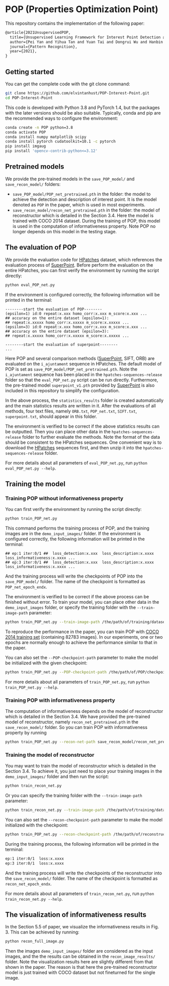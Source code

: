 # POP (Properties Optimization Point)
This repository contains the implementation of the following paper:

```tex
@article{2021UnsupervisedPOP,
  title={Unsupervised Learning Framework for Interest Point Detection and Description via Properties Optimization},
  author={Pei Yan and Yihua Tan and Yuan Tai and Dongrui Wu and Hanbin Luo and Xiaolong Hao},
  journal={Pattern Recognition},
  year={2021},
}
```

## Getting started
You can get the complete code with the git clone command:
```bash
git clone https://github.com/elvintanhust/POP-Interest-Point.git
cd POP-Interest-Point
```
This code is developed with Python 3.8 and PyTorch 1.4, but the packages with the later versions should be also suitable. Typically, conda and pip are the recommended ways to configure the environment:
```bash
conda create -n POP python=3.8
conda activate POP
conda install numpy matplotlib scipy
conda install pytorch cudatoolkit=10.1 -c pytorch
pip install imgaug
pip install 'opencv-contrib-python<=3.12'
```

## Pretrained models
We provide the pre-trained models in the `save_POP_model/` and `save_recon_model/` folders:
* `save_POP_model/POP_net_pretrained.pth` in the folder: the model to achieve the detection and description of interest point. It is the model denoted as `POP` in the paper, which is used in most experiments.
* `save_recon_model/recon_net_pretrained.pth` in the folder: the model of reconstructor which is detailed in the Section 3.4. Here the model is trained with COCO 2014 dataset. During the training of POP, this model is used in the computation of informativeness property. Note POP no longer depends on this model in the testing stage.

## The evaluation of POP
We provide the evaluation code for [HPatches](https://github.com/hpatches/hpatches-dataset) dataset, which references the evaluation process of [SuperPoint](https://github.com/rpautrat/SuperPoint). Before perform the evaluation on the entire HPatches, you can first verify the environment by running the script directly:
```bash
python eval_POP_net.py
```
If the environment is configured correctly, the following information will be printed in the terminal:
```text
--------start the evaluation of POP--------
(epsilon=1) id:0 repeat:x.xxx homo_corr:x.xxx m_score:x.xxx ...
## accuracy on the entire dataset (epsilon=1):
## repeat:x.xxxxx homo_corr:x.xxxxx m_score:x.xxxxx ...
(epsilon=3) id:0 repeat:x.xxx homo_corr:x.xxx m_score:x.xxx ...
## accuracy on the entire dataset (epsilon=3):
## repeat:x.xxxxx homo_corr:x.xxxxx m_score:x.xxxxx ...

--------start the evaluation of superpoint--------
...
```
Here POP and several comparison methods ([SuperPoint](https://github.com/magicleap/SuperPointPretrainedNetwork), SIFT, ORB) are evaluated on the `i_ajuntament` sequence in HPatches. The default model of POP is set as `save_POP_model/POP_net_pretrained.pth`. Note the `i_ajuntament` sequence has been placed in the `hpatches-sequences-release` folder so that the `eval_POP_net.py` script can be run directly. Furthermore, the pre-trained model `superpoint_v1.pth` provided by [SuperPoint](https://github.com/magicleap/SuperPointPretrainedNetwork) is also included in this repository to simplify the configuration.

In the above process, the `statistics_results` folder is created automatically and the main statistics results are written in it. After the evaluations of all methods, four text files, namely `ORB.txt`, `POP_net.txt`,  `SIFT.txt`,  `superpoint.txt`, should appear in this folder. 

The environment is verified to be correct if the above statistics results can be outputted. Then you can place other data in the `hpatches-sequences-release` folder to further evaluate the methods. Note the format of the data should be consistent to the HPatches sequences. One convenient way is to download the [HPatches](https://github.com/hpatches/hpatches-dataset) sequences first, and then unzip it into the `hpatches-sequences-release` folder.

For more details about all parameters of `eval_POP_net.py`, run `python eval_POP_net.py --help`.

## Training the model
### Training POP without informativeness property
You can first verify the environment by running the script directly:
```bash
python train_POP_net.py
```
This command performs the training process of POP, and the training images are in the `demo_input_images/` folder. If the environment is configured correctly, the following information will be printed in the terminal:
```text
## ep:1 iter:0/1 ##  loss_detection:x.xxx  loss_description:x.xxxx  loss_informativeness:x.xxxx ...
## ep:3 iter:0/1 ##  loss_detection:x.xxx  loss_description:x.xxxx  loss_informativeness:x.xxxx ...
```
And the training process will write the checkpoints of POP into the `save_POP_model/` folder. The name of the checkpoint is formatted as `POP_net_epoch_endx`.

The environment is verified to be correct if the above process can be finished without error. To train your model, you can place other data in the `demo_input_images` folder, or specify the training folder with the `--train-image-path` parameter: 
```bash
python train_POP_net.py --train-image-path /the/path/of/training/dataset
```
To reproduce the performance in the paper, you can train POP with [COCO 2014 training set](http://images.cocodataset.org/zips/train2014.zip) (containing 82783 images). In our experiments, one or two epochs are normally enough to achieve the performance similar to that in the paper.

You can also set the `--POP-checkpoint-path` parameter to make the model be initialized with the given checkpoint:

```bash
python train_POP_net.py --POP-checkpoint-path /the/path/of/POP/checkpoint
```
For more details about all parameters of `train_POP_net.py`, run `python train_POP_net.py --help`.

### Training POP with informativeness property
The computation of informativeness depends on the model of reconstructor which is detailed in the Section 3.4. We have provided the pre-trained model of reconstructor, namely `recon_net_pretrained.pth` in the `save_recon_model/` folder. So you can train POP with informativeness property by running
```bash
python train_POP_net.py --recon-net-path save_recon_model/recon_net_pretrained.pth
```

### Training the model of reconstructor

You may want to train the model of reconstructor which is detailed in the Section 3.4. To achieve it, you just need to place your training images in the `demo_input_images/` folder and then run the script:

```bash
python train_recon_net.py
```
Or you can specify the training folder with the `--train-image-path` parameter: 
```bash
python train_recon_net.py --train-image-path /the/path/of/training/dataset
```
You can also set the `--recon-checkpoint-path` parameter to make the model initialized with the checkpoint:
```bash
python train_POP_net.py --recon-checkpoint-path /the/path/of/reconstructor/checkpoint
```
During the training process, the following information will be printed in the terminal:

```bash
ep:1 iter:0/1  loss:x.xxxx
ep:3 iter:0/1  loss:x.xxxx
```
And the training process will write the checkpoints of the reconstructor into the `save_recon_model/` folder. The name of the checkpoint is formatted as `recon_net_epoch_endx`.

For more details about all parameters of `train_recon_net.py`, run `python train_recon_net.py --help`.

## The visualization of informativeness results

In the Section 5.5 of paper, we visualize the informativeness results in Fig. 3. This can be achieved by running:
```bash
python recon_full_image.py
```
Then the images `demo_input_images/` folder are considered as the input images, and the  the results can be obtained in the `recon_image_results/` folder. Note the visualization results here are slightly different from that shown in the paper. The reason is that here the pre-trained reconstructor model is just trained with COCO dataset but not fineturned for the single image.